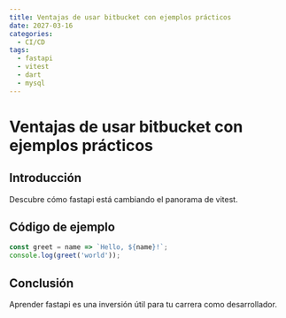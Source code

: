 ```yaml
---
title: Ventajas de usar bitbucket con ejemplos prácticos
date: 2027-03-16
categories:
  - CI/CD
tags:
  - fastapi
  - vitest
  - dart
  - mysql
---
```


# Ventajas de usar bitbucket con ejemplos prácticos

## Introducción

Descubre cómo fastapi está cambiando el panorama de vitest.

## Código de ejemplo

```javascript
const greet = name => `Hello, ${name}!`;
console.log(greet('world'));
```

## Conclusión

Aprender fastapi es una inversión útil para tu carrera como desarrollador.
